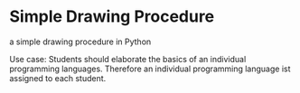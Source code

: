 # Simple Drawing Procedure
a simple drawing procedure in Python

Use case: Students should elaborate the basics of an individual programming languages. Therefore an individual programming language ist assigned to each student.
